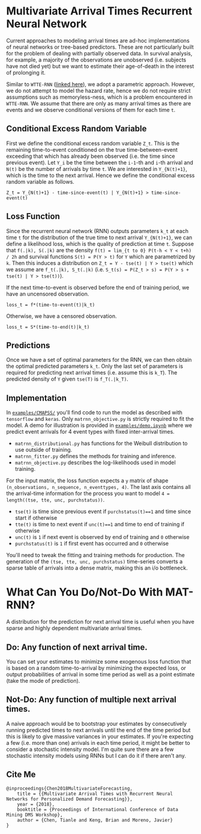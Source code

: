 # Multivariate Arrival Times Recurrent Neural Network

Current approaches to modeling arrival times 
	are ad-hoc implementations
	of neural networks or tree-based predictors.
These are not particularly built for the problem
	of dealing with partially observed data.
In survival analysis, for example,
	a majority of the observations are unobserved
	(i.e. subjects have not died yet)
	but we want to estimate their age-of-death
	in the interest of prolonging it.

Similar to `WTTE-RNN`
	([linked here](https://github.com/ragulpr/wtte-rnn/)),
	we adopt a parametric approach.
However, we do not attempt to model the hazard rate,
	hence we do not require strict assumptions 
	such as memoryless-ness,
	which is a problem encountered in `WTTE-RNN`.
We assume that there are only as many arrival times as there are events
	and we observe conditional versions of them
	for each time `t`.


## Conditional Excess Random Variable

First we define the conditional excess random variable `Z_t`.
This is the remaining time-to-event
	conditioned on the true time-between-event
	exceeding that which has already been observed
	(i.e. the time since previous event).
Let `Y_i` be the time between the `i-1`-th and `i`-th arrival
	and `N(t)` be the number of arrivals by time `t`.
We are interested in `Y_{N(t)+1}`,
	which is the time to the next arrival.
Hence we define the conditional excess random variable as follows.


`Z_t = Y_{N(t)+1} - time-since-event(t) | Y_{N(t)+1} > time-since-event(t)`



## Loss Function

Since the recurrent neural network (RNN) 
	outputs parameters `k_t` at each time `t`
	for the distribution of the true time to next arrival `Y_{N(t)+1}`,
	we can define a likelihood loss,
	which is the quality of prediction at time `t`.
Suppose that `f(.|k), S(.|k)`
	are the density `f(t) = lim_{t to 0} P(t-h < Y < t+h) / 2h` 
	and survival functions `S(t) = P(Y > t)`
	for `Y` which are parametrized by `k`.
Then this induces a distribution on `Z_t = Y - tse(t) | Y > tse(t)`
	which we assume are `f_t(.|k), S_t(.|k)`
	(i.e. `S_t(s) = P(Z_t > s) = P(Y > s + tse(t) | Y > tse(t))`).


If the next time-to-event is observed before the end of training period,
	we have an uncensored observation.


`loss_t = f*(time-to-event(t)|k_t)`


Otherwise, we have a censored observation.


`loss_t = S*(time-to-end(t)|k_t)`



## Predictions

Once we have a set of optimal parameters for the RNN,
	we can then obtain the optimal predicted parameters `k_t`.
Only the last set of parameters is required for predicting next arrival times
	(i.e. assume this is `k_T`).
The predicted density of `Y` given `tse(T)` is `f_T(.|k_T)`.



## Implementation

In 
	[`examples/CMAPSS/`](https://github.com/tianle91/matrnn/tree/master/examples/CMAPSS/)
	you'll find code to run the model as described
	with `tensorflow` and `keras`.
Only `matrnn_objective.py` is strictly required to fit the model.
A demo for illustration is provided in
    [`examples/demo.ipynb`](https://github.com/tianle91/matrnn/tree/master/examples/demo.ipynb/)
    where we predict event arrivals for 4 event types with fixed inter-arrival times.

- `matrnn_distributional.py` has functions for the Weibull distribution to use outside of training.
- `matrnn_fitter.py` defines the methods for training and inference.
- `matrnn_objective.py` describes the log-likelihoods used in model training. 

For the input matrix, the loss function expects a `y` matrix of shape
	`(n_observations, n_sequence, n_eventtypes, 4)`.
The last axis contains all the arrival-time information for the process 
	you want to model
	`4 = length((tse, tte, unc, purchstatus))`.

- `tse(t)` is time since previous event if `purchstatus(t)==1` and time since start if otherwise
- `tte(t)` is time to next event if `unc(t)==1` and time to end of training if otherwise
- `unc(t)` is `1` if next event is observed by end of training and `0` otherwise
- `purchstatus(t)` is `1` if first event has occurred and `0` otherwise

You'll need to tweak the fitting and training methods for production.
The generation of the `(tse, tte, unc, purchstatus)` time-series
	converts a sparse table of arrivals into a dense matrix,
	making this an i/o bottleneck.


# What Can You Do/Not-Do With MAT-RNN?

A distribution for the prediction for next arrival time is useful
	when you have sparse and highly dependent multivariate arrival times.


## Do: Any function of next arrival time.

You can set your estimates to minimize some exogenous loss function
	that is based on a random time-to-arrival
	by minimizing the expected loss,
	or output probabilities of arrival in some time period
	as well as a point estimate (take the mode of prediction).


## Not-Do: Any function of multiple next arrival times.

A naive approach would be to bootstrap your estimates
	by consecutively running predicted times to next arrivals
	until the end of the time period
	but this is likely to give massive variances in your estimates.
If you're expecting a few (i.e. more than one) arrivals
	in each time period,
	it might be better to consider a stochastic intensity model.
I'm quite sure there are a few stochastic intensity models
	using RNNs but I can do it if there aren't any.


## Cite Me
```
@inproceedings{Chen2018MultivariateForecasting,
    title = {{Multivariate Arrival Times with Recurrent Neural Networks for Personalized Demand Forecasting}},
    year = {2018},
    booktitle = {Proceedings of International Conference of Data Mining DMS Workshop},
    author = {Chen, Tianle and Keng, Brian and Moreno, Javier}
}
```